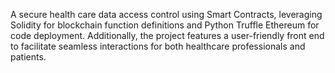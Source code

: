 A secure health care data access control using Smart Contracts, leveraging Solidity for blockchain function definitions and Python Truffle Ethereum for code deployment. Additionally, the project features a user-friendly front end to facilitate seamless interactions for both healthcare professionals and patients.
